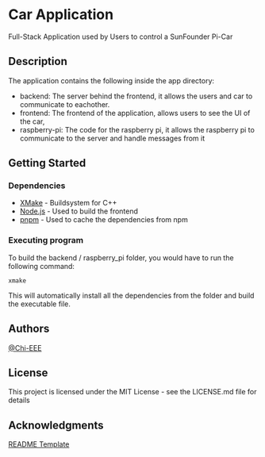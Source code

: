 # Car Application

Full-Stack Application used by Users to control a SunFounder Pi-Car

## Description

The application contains the following inside the app directory: 
- backend: The server behind the frontend, it allows the users and car to communicate to eachother.
- frontend: The frontend of the application, allows users to see the UI of the car,
- raspberry-pi: The code for the raspberry pi, it allows the raspberry pi to communicate to the server and handle messages from it

## Getting Started

### Dependencies

* [XMake](https://xmake.io/#/guide/installation) - Buildsystem for C++
* [Node.js](https://nodejs.org/en) - Used to build the frontend
* [pnpm](https://pnpm.io/installation) - Used to cache the dependencies from npm

### Executing program

To build the backend / raspberry_pi folder, you would have to run the following command:
```
xmake
```
This will automatically install all the dependencies from the folder and build the executable file.

## Authors

[@Chi-EEE](https://github.com/Chi-EEE)

## License

This project is licensed under the MIT License - see the LICENSE.md file for details

## Acknowledgments

[README Template](https://gist.github.com/DomPizzie/7a5ff55ffa9081f2de27c315f5018afc)